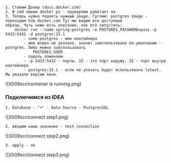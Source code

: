     1. Ставим Докер (docs.docker.com)
    2. В cmd пишем docker ps - проверяем работает ли
    3. Теперь нужно поднять нужный image. Гуглим: postgres image - переходим hub.docker.com Тут мы видим все доступные
    образы. Чуть ниже есть описание, как его запустить:
        docker run --name spring-postgres -e POSTGRES_PASSWORD=pass -p 5433:5432 -d postgres:15.1
            - some-postgres - имя контейнера
            - имя юзера не указано, значит заиспользовано по-умолчанию - postgres. Либо можно заиспользовать
                POSTGRES_USER
            - пароль поменяем
            - -p 5433:5432 - порты. 33 - это порт наружу, 32 - порт внутри контейнера
            - postgres:15.1 - если не указать будет использована latest. Мы указали версию явно.

![](009scr/container is running.png)

### Подключимся из IDEA
    1. Database - "+" - Data Source - PostgresSQL
![](009scr/connect step1.png)
    
    2. вводим наши значения - test connection
![](009scr/connect step2.png)

    3. apply - ok
![](009scr/connect step3.png)
